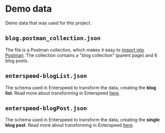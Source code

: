 # Demo data

Demo data that was used for this project.

## `blog.postman_collection.json`

The file is a Postman collection, which makes it easy to [import into Postman](https://learning.postman.com/docs/getting-started/importing-and-exporting-data/#importing-data-into-postman). The collection contains a "blog collection" (parent page) and 6 blog posts.

## `enterspeed-blogList.json`

The schema used in Enterspeed to transform the data, creating the **blog list**. Read more about transforming in Enterspeed [here](https://docs.enterspeed.com/transform).

## `enterspeed-blogPost.json`

The schema used in Enterspeed to transform the data, creating the **single blog post**. Read more about transforming in Enterspeed [here](https://docs.enterspeed.com/transform).

